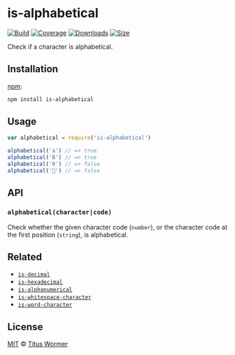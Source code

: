 # is-alphabetical

[![Build][build-badge]][build]
[![Coverage][coverage-badge]][coverage]
[![Downloads][downloads-badge]][downloads]
[![Size][size-badge]][size]

Check if a character is alphabetical.

## Installation

[npm][]:

```bash
npm install is-alphabetical
```

## Usage

```javascript
var alphabetical = require('is-alphabetical')

alphabetical('a') // => true
alphabetical('B') // => true
alphabetical('0') // => false
alphabetical('💩') // => false
```

## API

### `alphabetical(character|code)`

Check whether the given character code (`number`), or the character
code at the first position (`string`), is alphabetical.

## Related

*   [`is-decimal`](https://github.com/wooorm/is-decimal)
*   [`is-hexadecimal`](https://github.com/wooorm/is-hexadecimal)
*   [`is-alphanumerical`](https://github.com/wooorm/is-alphanumerical)
*   [`is-whitespace-character`](https://github.com/wooorm/is-whitespace-character)
*   [`is-word-character`](https://github.com/wooorm/is-word-character)

## License

[MIT][license] © [Titus Wormer][author]

<!-- Definitions -->

[build-badge]: https://img.shields.io/travis/wooorm/is-alphabetical.svg

[build]: https://travis-ci.org/wooorm/is-alphabetical

[coverage-badge]: https://img.shields.io/codecov/c/github/wooorm/is-alphabetical.svg

[coverage]: https://codecov.io/github/wooorm/is-alphabetical

[downloads-badge]: https://img.shields.io/npm/dm/is-alphabetical.svg

[downloads]: https://www.npmjs.com/package/is-alphabetical

[size-badge]: https://img.shields.io/bundlephobia/minzip/is-alphabetical.svg

[size]: https://bundlephobia.com/result?p=is-alphabetical

[npm]: https://docs.npmjs.com/cli/install

[license]: license

[author]: https://wooorm.com
